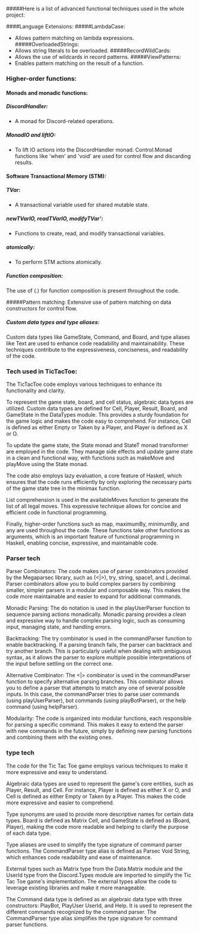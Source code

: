 #####Here is a list of advanced functional techniques used in the whole project:

####Language Extensions:
#####LambdaCase: 
- Allows pattern matching on lambda expressions.
#####OverloadedStrings: 
- Allows string literals to be overloaded.
#####RecordWildCards: 
- Allows the use of wildcards in record patterns.
#####ViewPatterns: 
- Enables pattern matching on the result of a function.

### Higher-order functions:

#### Monads and monadic functions:
##### DiscordHandler: 
- A monad for Discord-related operations.
##### MonadIO and liftIO: 
- To lift IO actions into the DiscordHandler monad.
Control.Monad functions like 'when' and 'void' are used for control flow and discarding results.

#### Software Transactional Memory (STM):
##### TVar: 
- A transactional variable used for shared mutable state.
##### newTVarIO, readTVarIO, modifyTVar': 
- Functions to create, read, and modify transactional variables.
##### atomically: 
- To perform STM actions atomically.

##### Function composition:
The use of (.) for function composition is present throughout the code.

#####Pattern matching:
Extensive use of pattern matching on data constructors for control flow.

##### Custom data types and type aliases:
Custom data types like GameState, Command, and Board, and type aliases like Text are used to enhance code readability and maintainability.
These techniques contribute to the expressiveness, conciseness, and readability of the code.




### Tech used in TicTacToe:

The TicTacToe code employs various techniques to enhance its functionality and clarity.

To represent the game state, board, and cell status, algebraic data types are utilized. Custom data types are defined for Cell, Player, Result, Board, and GameState in the DataTypes module. This provides a sturdy foundation for the game logic and makes the code easy to comprehend. For instance, Cell is defined as either Empty or Taken by a Player, and Player is defined as X or O.

To update the game state, the State monad and StateT monad transformer are employed in the code. They manage side effects and update game state in a clean and functional way, with functions such as makeMove and playMove using the State monad.

The code also employs lazy evaluation, a core feature of Haskell, which ensures that the code runs efficiently by only exploring the necessary parts of the game state tree in the minimax function.

List comprehension is used in the availableMoves function to generate the list of all legal moves. This expressive technique allows for concise and efficient code in functional programming.

Finally, higher-order functions such as map, maximumBy, minimumBy, and any are used throughout the code. These functions take other functions as arguments, which is an important feature of functional programming in Haskell, enabling concise, expressive, and maintainable code.


### Parser tech

Parser Combinators: The code makes use of parser combinators provided by the Megaparsec library, such as (<|>), try, string, space1, and L.decimal. Parser combinators allow you to build complex parsers by combining smaller, simpler parsers in a modular and composable way. This makes the code more maintainable and easier to expand for additional commands.

Monadic Parsing: The do notation is used in the playUserParser function to sequence parsing actions monadically. Monadic parsing provides a clean and expressive way to handle complex parsing logic, such as consuming input, managing state, and handling errors.

Backtracking: The try combinator is used in the commandParser function to enable backtracking. If a parsing branch fails, the parser can backtrack and try another branch. This is particularly useful when dealing with ambiguous syntax, as it allows the parser to explore multiple possible interpretations of the input before settling on the correct one.

Alternative Combinator: The <|> combinator is used in the commandParser function to specify alternative parsing branches. This combinator allows you to define a parser that attempts to match any one of several possible inputs. In this case, the commandParser tries to parse user commands (using playUserParser), bot commands (using playBotParser), or the help command (using helpParser).

Modularity: The code is organized into modular functions, each responsible for parsing a specific command. This makes it easy to extend the parser with new commands in the future, simply by defining new parsing functions and combining them with the existing ones.


### type tech

The code for the Tic Tac Toe game employs various techniques to make it more expressive and easy to understand.

Algebraic data types are used to represent the game's core entities, such as Player, Result, and Cell. For instance, Player is defined as either X or O, and Cell is defined as either Empty or Taken by a Player. This makes the code more expressive and easier to comprehend.

Type synonyms are used to provide more descriptive names for certain data types. Board is defined as Matrix Cell, and GameState is defined as (Board, Player), making the code more readable and helping to clarify the purpose of each data type.

Type aliases are used to simplify the type signature of command parser functions. The CommandParser type alias is defined as Parsec Void String, which enhances code readability and ease of maintenance.

External types such as Matrix type from the Data.Matrix module and the UserId type from the Discord.Types module are imported to simplify the Tic Tac Toe game's implementation. The external types allow the code to leverage existing libraries and make it more manageable.

The Command data type is defined as an algebraic data type with three constructors: PlayBot, PlayUser UserId, and Help. It is used to represent the different commands recognized by the command parser. The CommandParser type alias simplifies the type signature for command parser functions.